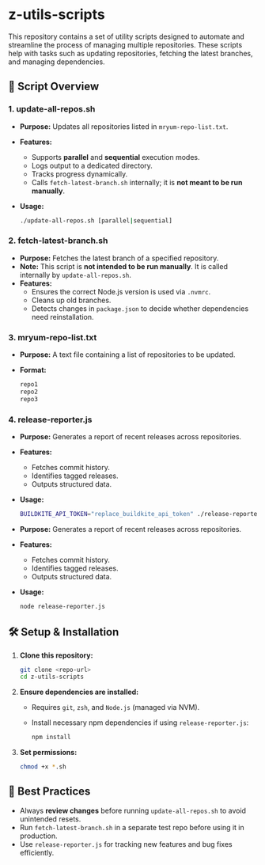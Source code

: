 # z-utils-scripts

This repository contains a set of utility scripts designed to automate and streamline the process of managing multiple repositories. These scripts help with tasks such as updating repositories, fetching the latest branches, and managing dependencies.

## 📂 Script Overview

### 1. **update-all-repos.sh**

- **Purpose:** Updates all repositories listed in `mryum-repo-list.txt`.
- **Features:**
  - Supports **parallel** and **sequential** execution modes.
  - Logs output to a dedicated directory.
  - Tracks progress dynamically.
  - Calls `fetch-latest-branch.sh` internally; it is **not meant to be run manually**.
- **Usage:**

  ```sh
  ./update-all-repos.sh [parallel|sequential]
  ```

### 2. **fetch-latest-branch.sh**

- **Purpose:** Fetches the latest branch of a specified repository.
- **Note:** This script is **not intended to be run manually**. It is called internally by `update-all-repos.sh`.
- **Features:**
  - Ensures the correct Node.js version is used via `.nvmrc`.
  - Cleans up old branches.
  - Detects changes in `package.json` to decide whether dependencies need reinstallation.

### 3. **mryum-repo-list.txt**

- **Purpose:** A text file containing a list of repositories to be updated.
- **Format:**

  ```sh
  repo1
  repo2
  repo3
  ```

### 4. **release-reporter.js**

- **Purpose:** Generates a report of recent releases across repositories.
- **Features:**
  - Fetches commit history.
  - Identifies tagged releases.
  - Outputs structured data.
- **Usage:**

  ```sh
  BUILDKITE_API_TOKEN="replace_buildkite_api_token" ./release-reporter.js | pbcopy
  ```

- **Purpose:** Generates a report of recent releases across repositories.
- **Features:**
  - Fetches commit history.
  - Identifies tagged releases.
  - Outputs structured data.
- **Usage:**

  ```sh
  node release-reporter.js
  ```

## 🛠 Setup & Installation

1. **Clone this repository:**

   ```sh
   git clone <repo-url>
   cd z-utils-scripts
   ```

2. **Ensure dependencies are installed:**

   - Requires `git`, `zsh`, and `Node.js` (managed via NVM).
   - Install necessary npm dependencies if using `release-reporter.js`:

     ```sh
     npm install
     ```

3. **Set permissions:**

   ```sh
   chmod +x *.sh
   ```

## 🚀 Best Practices

- Always **review changes** before running `update-all-repos.sh` to avoid unintended resets.
- Run `fetch-latest-branch.sh` in a separate test repo before using it in production.
- Use `release-reporter.js` for tracking new features and bug fixes efficiently.
